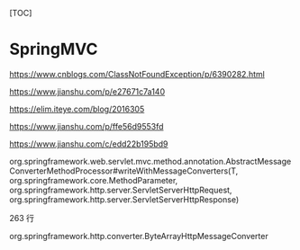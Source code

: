[TOC]

# SpringMVC 

https://www.cnblogs.com/ClassNotFoundException/p/6390282.html

https://www.jianshu.com/p/e27671c7a140

https://elim.iteye.com/blog/2016305

https://www.jianshu.com/p/ffe56d9553fd

https://www.jianshu.com/c/edd22b195bd9

org.springframework.web.servlet.mvc.method.annotation.AbstractMessageConverterMethodProcessor#writeWithMessageConverters(T, org.springframework.core.MethodParameter, org.springframework.http.server.ServletServerHttpRequest, org.springframework.http.server.ServletServerHttpResponse)

 263 行

org.springframework.http.converter.ByteArrayHttpMessageConverter